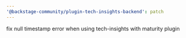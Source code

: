 ```yaml
---
'@backstage-community/plugin-tech-insights-backend': patch
---
```


fix null timestamp error when using tech-insights with maturity plugin
